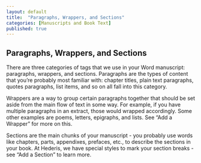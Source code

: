 ```yaml
---
layout: default
title:  "Paragraphs, Wrappers, and Sections"
categories: [Manuscripts and Book Text]
published: true
---
```


<section data-type="chapter" class="hsecchapter" data-hederis-type="hsecchapter" id="pcUNsCBn0"><h1 data-hederis-type="hblkchaptitle" class="hblkchaptitle" id="pj9bwHfeF">Paragraphs, Wrappers, and Sections</h1>
    <p class="hblkp" data-hederis-type="hblkp" id="peiw01JOW">There are three categories of tags that we use in your Word manuscript: paragraphs, wrappers, and sections. Paragraphs are the types of content that you&#8217;re probably most familiar with: chapter titles, plain text paragraphs, quotes paragraphs, list items, and so on all fall into this category.</p>
    <p class="hblkp" data-hederis-type="hblkp" id="p23zuYXoL">Wrappers are a way to group certain paragraphs together that should be set aside from the main flow of text in some way. For example, if you have multiple paragraphs in an extract, those would wrapped accordingly. Some other examples are poems, letters, epigraphs, and lists. See &#8220;Add a Wrapper&#8221; for more on this.</p>
    <p class="hblkp" data-hederis-type="hblkp" id="p8qWWM9Lc">Sections are the main chunks of your manuscript - you probably use words like chapters, parts, appendixes, prefaces, etc., to describe the sections in your book. At Hederis, we have special styles to mark your section breaks - see &#8220;Add a Section&#8221; to learn more.</p>
    </section>
    